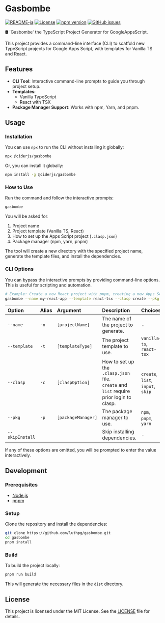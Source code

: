 # **Gasbombe**

[![README-ja](https://img.shields.io/badge/日本語-blue?logo=ReadMe)](./README.ja.md)
[![License](https://img.shields.io/badge/license-MIT-blue.svg)](LICENSE)
[![npm version](https://img.shields.io/npm/v/@ciderjs/gasbombe.svg)](https://www.npmjs.com/package/@ciderjs/gasbombe)
[![GitHub issues](https://img.shields.io/github/issues/luthpg/gasbombe.svg)](https://github.com/luthpg/gasbombe/issues)

🛢 'Gasbombe' the TypeScript Project Generator for GoogleAppsScript.

This project provides a command-line interface (CLI) to scaffold new TypeScript projects for Google Apps Script, with templates for Vanilla TS and React.

## **Features**

* **CLI Tool**: Interactive command-line prompts to guide you through project setup.
* **Templates**:
  * Vanilla TypeScript
  * React with TSX
* **Package Manager Support**: Works with npm, Yarn, and pnpm.

## **Usage**

### **Installation**

You can use `npx` to run the CLI without installing it globally:

```bash
npx @ciderjs/gasbombe
```

Or, you can install it globally:

```bash
npm install -g @ciderjs/gasbombe
```

### **How to Use**

Run the command and follow the interactive prompts:

```bash
gasbombe
```

You will be asked for:

1. Project name
2. Project template (Vanilla TS, React)
3. How to set up the Apps Script project (`.clasp.json`)
4. Package manager (npm, yarn, pnpm)

The tool will create a new directory with the specified project name, generate the template files, and install the dependencies.

### **CLI Options**

You can bypass the interactive prompts by providing command-line options. This is useful for scripting and automation.

```bash
# Example: Create a new React project with pnpm, creating a new Apps Script project along with it
gasbombe --name my-react-app --template react-tsx --clasp create --pkg pnpm
```

| Option | Alias | Argument | Description | Choices |
| :--- | :--- | :--- | :--- | :--- |
| `--name` | `-n` | `[projectName]` | The name of the project to generate. | - |
| `--template` | `-t` | `[templateType]` | The project template to use. | `vanilla-ts`, `react-tsx` |
| `--clasp` | `-c` | `[claspOption]` | How to set up the `.clasp.json` file.<br/>`create` and `list` require prior login to clasp. | `create`, `list`, `input`, `skip` |
| `--pkg` | `-p` | `[packageManager]` | The package manager to use. | `npm`, `pnpm`, `yarn` |
| `--skipInstall` | | | Skip installing dependencies. | - |

If any of these options are omitted, you will be prompted to enter the value interactively.

## **Development**

### **Prerequisites**

* [Node.js](https://nodejs.org/)
* [pnpm](https://pnpm.io/installation)

### **Setup**

Clone the repository and install the dependencies:

```bash
git clone https://github.com/luthpg/gasbombe.git
cd gasbombe
pnpm install
```

### **Build**

To build the project locally:

```bash
pnpm run build
```

This will generate the necessary files in the `dist` directory.

## **License**

This project is licensed under the MIT License. See the [LICENSE](LICENSE) file for details.
